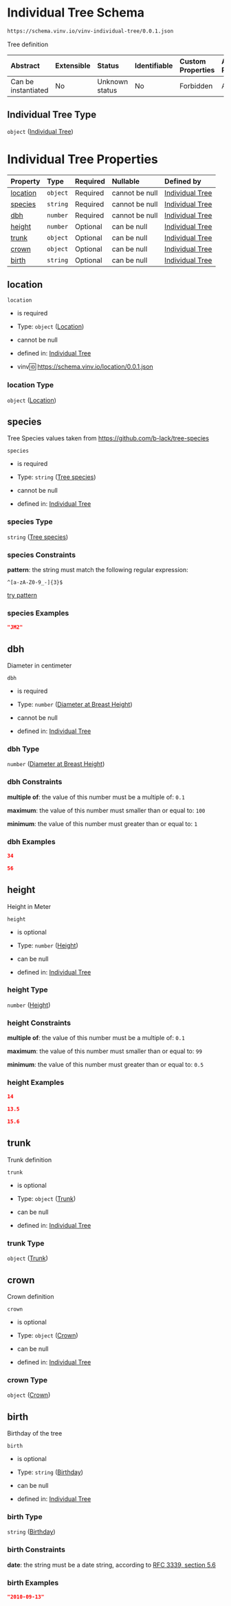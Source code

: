# Individual Tree Schema

```txt
https://schema.vinv.io/vinv-individual-tree/0.0.1.json
```

Tree definition

| Abstract            | Extensible | Status         | Identifiable | Custom Properties | Additional Properties | Access Restrictions | Defined In                                                                                                            |
| :------------------ | :--------- | :------------- | :----------- | :---------------- | :-------------------- | :------------------ | :-------------------------------------------------------------------------------------------------------------------- |
| Can be instantiated | No         | Unknown status | No           | Forbidden         | Allowed               | none                | [dereferenced.doc.json](../../../../../vinv-schemas/vinv-tree/out/0.0.1/dereferenced.doc.json "open original schema") |

## Individual Tree Type

`object` ([Individual Tree](dereferenced.md))

# Individual Tree Properties

| Property              | Type     | Required | Nullable       | Defined by                                                                                                                                       |
| :-------------------- | :------- | :------- | :------------- | :----------------------------------------------------------------------------------------------------------------------------------------------- |
| [location](#location) | `object` | Required | cannot be null | [Individual Tree](dereferenced-properties-location.md "https://schema.vinv.io/vinv-individual-tree/0.0.1.json#/properties/location")             |
| [species](#species)   | `string` | Required | cannot be null | [Individual Tree](dereferenced-properties-tree-species.md "https://schema.vinv.io/vinv-individual-tree/0.0.1.json#/properties/species")          |
| [dbh](#dbh)           | `number` | Required | cannot be null | [Individual Tree](dereferenced-properties-diameter-at-breast-height.md "https://schema.vinv.io/vinv-individual-tree/0.0.1.json#/properties/dbh") |
| [height](#height)     | `number` | Optional | can be null    | [Individual Tree](dereferenced-properties-height.md "https://schema.vinv.io/vinv-individual-tree/0.0.1.json#/properties/height")                 |
| [trunk](#trunk)       | `object` | Optional | can be null    | [Individual Tree](dereferenced-properties-trunk.md "https://schema.vinv.io/vinv-individual-tree/0.0.1.json#/properties/trunk")                   |
| [crown](#crown)       | `object` | Optional | can be null    | [Individual Tree](dereferenced-properties-crown.md "https://schema.vinv.io/vinv-individual-tree/0.0.1.json#/properties/crown")                   |
| [birth](#birth)       | `string` | Optional | can be null    | [Individual Tree](dereferenced-properties-birthday.md "https://schema.vinv.io/vinv-individual-tree/0.0.1.json#/properties/birth")                |

## location



`location`

*   is required

*   Type: `object` ([Location](dereferenced-properties-location.md))

*   cannot be null

*   defined in: [Individual Tree](dereferenced-properties-location.md "https://schema.vinv.io/vinv-individual-tree/0.0.1.json#/properties/location")

*   vinv:id: https://schema.vinv.io/location/0.0.1.json

### location Type

`object` ([Location](dereferenced-properties-location.md))

## species

Tree Species values taken from <https://github.com/b-lack/tree-species>

`species`

*   is required

*   Type: `string` ([Tree species](dereferenced-properties-tree-species.md))

*   cannot be null

*   defined in: [Individual Tree](dereferenced-properties-tree-species.md "https://schema.vinv.io/vinv-individual-tree/0.0.1.json#/properties/species")

### species Type

`string` ([Tree species](dereferenced-properties-tree-species.md))

### species Constraints

**pattern**: the string must match the following regular expression:&#x20;

```regexp
^[a-zA-Z0-9_-]{3}$
```

[try pattern](https://regexr.com/?expression=%5E%5Ba-zA-Z0-9_-%5D%7B3%7D%24 "try regular expression with regexr.com")

### species Examples

```json
"JM2"
```

## dbh

Diameter in centimeter

`dbh`

*   is required

*   Type: `number` ([Diameter at Breast Height](dereferenced-properties-diameter-at-breast-height.md))

*   cannot be null

*   defined in: [Individual Tree](dereferenced-properties-diameter-at-breast-height.md "https://schema.vinv.io/vinv-individual-tree/0.0.1.json#/properties/dbh")

### dbh Type

`number` ([Diameter at Breast Height](dereferenced-properties-diameter-at-breast-height.md))

### dbh Constraints

**multiple of**: the value of this number must be a multiple of: `0.1`

**maximum**: the value of this number must smaller than or equal to: `100`

**minimum**: the value of this number must greater than or equal to: `1`

### dbh Examples

```json
34
```

```json
56
```

## height

Height in Meter

`height`

*   is optional

*   Type: `number` ([Height](dereferenced-properties-height.md))

*   can be null

*   defined in: [Individual Tree](dereferenced-properties-height.md "https://schema.vinv.io/vinv-individual-tree/0.0.1.json#/properties/height")

### height Type

`number` ([Height](dereferenced-properties-height.md))

### height Constraints

**multiple of**: the value of this number must be a multiple of: `0.1`

**maximum**: the value of this number must smaller than or equal to: `99`

**minimum**: the value of this number must greater than or equal to: `0.5`

### height Examples

```json
14
```

```json
13.5
```

```json
15.6
```

## trunk

Trunk definition

`trunk`

*   is optional

*   Type: `object` ([Trunk](dereferenced-properties-trunk.md))

*   can be null

*   defined in: [Individual Tree](dereferenced-properties-trunk.md "https://schema.vinv.io/vinv-individual-tree/0.0.1.json#/properties/trunk")

### trunk Type

`object` ([Trunk](dereferenced-properties-trunk.md))

## crown

Crown definition

`crown`

*   is optional

*   Type: `object` ([Crown](dereferenced-properties-crown.md))

*   can be null

*   defined in: [Individual Tree](dereferenced-properties-crown.md "https://schema.vinv.io/vinv-individual-tree/0.0.1.json#/properties/crown")

### crown Type

`object` ([Crown](dereferenced-properties-crown.md))

## birth

Birthday of the tree

`birth`

*   is optional

*   Type: `string` ([Birthday](dereferenced-properties-birthday.md))

*   can be null

*   defined in: [Individual Tree](dereferenced-properties-birthday.md "https://schema.vinv.io/vinv-individual-tree/0.0.1.json#/properties/birth")

### birth Type

`string` ([Birthday](dereferenced-properties-birthday.md))

### birth Constraints

**date**: the string must be a date string, according to [RFC 3339, section 5.6](https://tools.ietf.org/html/rfc3339 "check the specification")

### birth Examples

```json
"2010-09-13"
```
